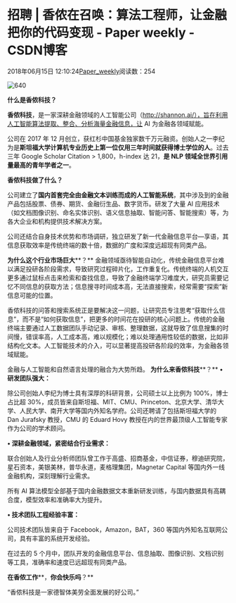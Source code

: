 
# 招聘 | 香侬在召唤：算法工程师，让金融把你的代码变现 - Paper weekly - CSDN博客


2018年06月15日 12:10:24[Paper_weekly](https://me.csdn.net/c9Yv2cf9I06K2A9E)阅读数：254


![640](https://ss.csdn.net/p?https://mmbiz.qpic.cn/mmbiz_gif/VBcD02jFhgkZibRsNMpvxCZSoNUjqBFPU2AmzvSrCQYrkKicT2AAjPv1vWicZiclNicNYLnXvuiaKURAkkuvYicYKwQuQ/640)

**什么是香侬科技？**

**香侬科技**，是一家深耕金融领域的人工智能公司（http://shannon.ai/），旨在利用人工智能算法提取、整合、分析海量金融信息，让 AI 为金融各领域赋能。

公司在 2017 年 12 月创立，获红杉中国基金独家数千万元融资。创始人之一李纪为是**斯坦福大学****计****算机****专业****历史上第一位仅用三年时间就获得博士学位的人**。过去三年 Google Scholar Citation > 1,800，h-index 达 21，**是 NLP 领域全世界引用量最高的青年学者之一**。

**香侬科技做了什么？**

公司建立了**国内首套完全由金融文本训练而成的人工智能系统**，其中涉及到的金融产品包括股票、债券、期货、金融衍生品、数字货币。研发了大量 AI 应用技术（如文档图像识别、命名实体识别、语义信息抽取、智能问答、智能搜索）等，为各大企业和机构提供技术解决方案。

公司还结合自身技术优势和市场调研，独立研发了新一代金融信息平台—享语，其信息获取效率是传统终端的数十倍，数据的广度和深度远超现有同类产品。

**为什么这个行业市场巨大****？**
金融领域亟待智能自动化，传统金融信息平台难以满足投研各阶段需求，导致研究过程碎片化，工作重复化。传统终端的人机交互更多通过鼠标点击来检索和查找信息，导致了金融终端学习难度大，研究员需要记忆不同信息的获取方法；信息搜寻时间成本高，无法直接搜索，经常需要“探索”新信息可能的位置。

香侬科技的问答和搜索系统正是要解决这一问题，让研究员专注思考“获取什么信息”，而不是“如何获取信息”，把更多的时间花在投研的核心问题上。传统的金融终端主要通过人工数据团队手动记录、审核、整理数据，这就导致了信息搜集的时间慢，错误率高，人工成本高，难以规模化；难以处理通用性较低的数据，比如非结构化文本。人工智能技术的介入，可以显著提高投研各阶段的效率，为金融各领域赋能。

金融与人工智能和自然语言处理的融合为大势所趋。
**为什么来香侬科技****？**
**• 研发团队强大：**

除公司创始人李纪为博士具有深厚的科研背景，公司硕士以上比例为 100%，博士占比超 30%，成员皆来自斯坦福、MIT、CMU、Princeton、北京大学、清华大学、人民大学、南开大学等国内外知名学府。公司还聘请了包括斯坦福大学的 Dan Jurafsky 教授，CMU 的 Eduard Hovy 教授在内的世界最顶级人工智能专家作为公司的学术顾问。

**• 深耕金融领域，紧密结合行业需求：**

联合创始人及行业分析师团队曾工作于高盛、招商基金，中信证券，穆迪研究院，星石资本，美银美林，普华永道，麦格理集团，Magnetar Capital 等国内外一线金融机构，深刻理解行业需求。

所有 AI 算法模型全部基于国内金融数据文本重新研发训练，与国内数据具有高耦合度，模型效率和准确率大为提升。

**• 技术团队工程经验丰富：**

公司技术团队皆来自于 Facebook，Amazon，BAT，360 等国内外知名互联网公司，具有丰富的系统开发经验。

在过去的 5 个月中，团队开发的金融信息平台、信息抽取、图像识别、文档识别等工具，准确率和速度已远超现有同类产品。

**在香侬工作****，****你会快乐吗****？**

“香侬科技是一家德智体美劳全面发展的好公司。”


